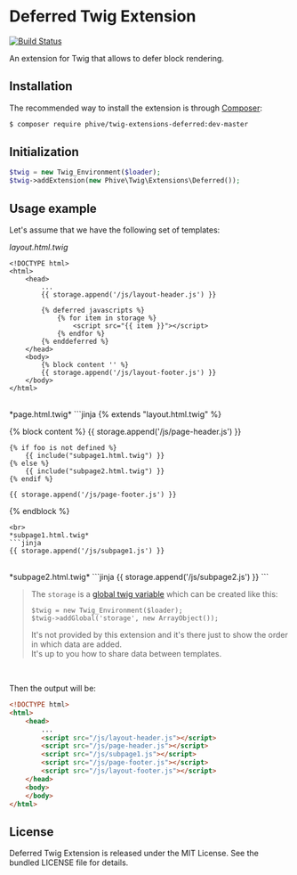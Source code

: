 Deferred Twig Extension
=======================
[![Build Status](https://travis-ci.org/rybakit/twig-extensions-deferred.svg?branch=master)](https://travis-ci.org/rybakit/twig-extensions-deferred)

An extension for Twig that allows to defer block rendering.

## Installation

The recommended way to install the extension is through [Composer](http://getcomposer.org):

```sh
$ composer require phive/twig-extensions-deferred:dev-master
```


## Initialization

```php
$twig = new Twig_Environment($loader);
$twig->addExtension(new Phive\Twig\Extensions\Deferred());
```


## Usage example

Let's assume that we have the following set of templates:

*layout.html.twig*
```jinja
<!DOCTYPE html>
<html>
    <head>
        ...
        {{ storage.append('/js/layout-header.js') }}

        {% deferred javascripts %}
            {% for item in storage %}
                <script src="{{ item }}"></script>
            {% endfor %}
        {% enddeferred %}
    </head>
    <body>
        {% block content '' %}
        {{ storage.append('/js/layout-footer.js') }}
    </body>
</html>
```
<br>
*page.html.twig*
```jinja
{% extends "layout.html.twig" %}

{% block content %}
    {{ storage.append('/js/page-header.js') }}

    {% if foo is not defined %}
        {{ include("subpage1.html.twig") }}
    {% else %}
        {{ include("subpage2.html.twig") }}
    {% endif %}

    {{ storage.append('/js/page-footer.js') }}
{% endblock %}
```
<br>
*subpage1.html.twig*
```jinja
{{ storage.append('/js/subpage1.js') }}
```
<br>
*subpage2.html.twig*
```jinja
{{ storage.append('/js/subpage2.js') }}
```
<br>

> The `storage` is a [global twig variable](http://twig.sensiolabs.org/doc/advanced.html#globals)
> which can be created like this:
>
>     $twig = new Twig_Environment($loader);
>     $twig->addGlobal('storage', new ArrayObject());
>
> It's not provided by this extension and it's there just to show the order in which data are added.<br>
> It's up to you how to share data between templates.

<br>

Then the output will be:

```html
<!DOCTYPE html>
<html>
    <head>
        ...
        <script src="/js/layout-header.js"></script>
        <script src="/js/page-header.js"></script>
        <script src="/js/subpage1.js"></script>
        <script src="/js/page-footer.js"></script>
        <script src="/js/layout-footer.js"></script>
    </head>
    <body>
    </body>
</html>
```


## License

Deferred Twig Extension is released under the MIT License. See the bundled LICENSE file for details.
